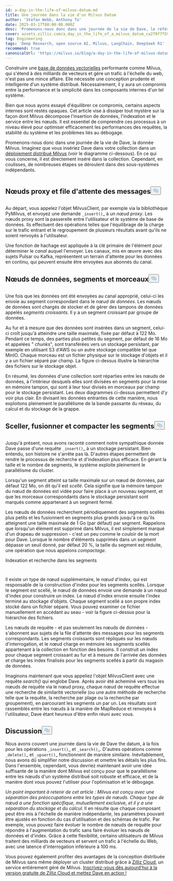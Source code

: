 ```yaml
---
id: a-day-in-the-life-of-milvus-datum.md
title: Une journée dans la vie d'un Milvus Datum
author: 'Stefan Webb, Anthony Tu'
date: 2025-03-17T00:00:00.000Z
desc: 'Promenons-nous donc dans une journée de la vie de Dave, le référentiel Milvus.'
cover: assets.zilliz.com/a_day_in_the_life_of_a_milvus_datum_ca279f7f59.png
tag: Engineering
tags: 'Deep Research, open source AI, Milvus, LangChain, DeepSeek R1'
recommend: true
canonicalUrl: 'https://milvus.io/blog/a-day-in-the-life-of-milvus-datum.md'
---
```

<p>Construire une <a href="https://zilliz.com/learn/what-is-vector-database">base de données vectorielles</a> performante comme Milvus, qui s'étend à des milliards de vecteurs et gère un trafic à l'échelle du web, n'est pas une mince affaire. Elle nécessite une conception prudente et intelligente d'un système distribué. Nécessairement, il y aura un compromis entre la performance et la simplicité dans les composants internes d'un tel système.</p>
<p>Bien que nous ayons essayé d'équilibrer ce compromis, certains aspects internes sont restés opaques. Cet article vise à dissiper tout mystère sur la façon dont Milvus décompose l'insertion de données, l'indexation et le service entre les nœuds. Il est essentiel de comprendre ces processus à un niveau élevé pour optimiser efficacement les performances des requêtes, la stabilité du système et les problèmes liés au débogage.</p>
<p>Promenons-nous donc dans une journée de la vie de Dave, la donnée Milvus. Imaginez que vous insériez Dave dans votre collection dans un <a href="https://milvus.io/docs/install-overview.md#Milvus-Distributed">déploiement distribué Milvus</a> (voir le diagramme ci-dessous). En ce qui vous concerne, il est directement inséré dans la collection. Cependant, en coulisses, de nombreuses étapes se déroulent dans des sous-systèmes indépendants.</p>
<p>
  <span class="img-wrapper">
    <img translate="no" src="https://assets.zilliz.com/a_day_in_the_life_of_a_milvus_datum_ca279f7f59.png" alt="" class="doc-image" id="" />
    <span></span>
  </span>
</p>
<h2 id="Proxy-Nodes-and-the-Message-Queue" class="common-anchor-header">Nœuds proxy et file d'attente des messages<button data-href="#Proxy-Nodes-and-the-Message-Queue" class="anchor-icon" translate="no">
      <svg translate="no"
        aria-hidden="true"
        focusable="false"
        height="20"
        version="1.1"
        viewBox="0 0 16 16"
        width="16"
      >
        <path
          fill="#0092E4"
          fill-rule="evenodd"
          d="M4 9h1v1H4c-1.5 0-3-1.69-3-3.5S2.55 3 4 3h4c1.45 0 3 1.69 3 3.5 0 1.41-.91 2.72-2 3.25V8.59c.58-.45 1-1.27 1-2.09C10 5.22 8.98 4 8 4H4c-.98 0-2 1.22-2 2.5S3 9 4 9zm9-3h-1v1h1c1 0 2 1.22 2 2.5S13.98 12 13 12H9c-.98 0-2-1.22-2-2.5 0-.83.42-1.64 1-2.09V6.25c-1.09.53-2 1.84-2 3.25C6 11.31 7.55 13 9 13h4c1.45 0 3-1.69 3-3.5S14.5 6 13 6z"
        ></path>
      </svg>
    </button></h2><p>
  <span class="img-wrapper">
    <img translate="no" src="https://assets.zilliz.com/Proxy_Nodes_and_the_Message_Queue_03a0fde0c5.png" alt="" class="doc-image" id="" />
    <span></span>
  </span>
</p>
<p>Au départ, vous appelez l'objet MilvusClient, par exemple via la bibliothèque PyMilvus, et envoyez une demande <code translate="no">_insert()</code>_ à un <em>nœud proxy</em>. Les nœuds proxy sont la passerelle entre l'utilisateur et le système de base de données. Ils effectuent des opérations telles que l'équilibrage de la charge sur le trafic entrant et le regroupement de plusieurs résultats avant qu'ils ne soient renvoyés à l'utilisateur.</p>
<p>Une fonction de hachage est appliquée à la clé primaire de l'élément pour déterminer le <em>canal</em> auquel l'envoyer. Les canaux, mis en œuvre avec des sujets Pulsar ou Kafka, représentent un terrain d'attente pour les données en continu, qui peuvent ensuite être envoyées aux abonnés du canal.</p>
<h2 id="Data-Nodes-Segments-and-Chunks" class="common-anchor-header">Nœuds de données, segments et morceaux<button data-href="#Data-Nodes-Segments-and-Chunks" class="anchor-icon" translate="no">
      <svg translate="no"
        aria-hidden="true"
        focusable="false"
        height="20"
        version="1.1"
        viewBox="0 0 16 16"
        width="16"
      >
        <path
          fill="#0092E4"
          fill-rule="evenodd"
          d="M4 9h1v1H4c-1.5 0-3-1.69-3-3.5S2.55 3 4 3h4c1.45 0 3 1.69 3 3.5 0 1.41-.91 2.72-2 3.25V8.59c.58-.45 1-1.27 1-2.09C10 5.22 8.98 4 8 4H4c-.98 0-2 1.22-2 2.5S3 9 4 9zm9-3h-1v1h1c1 0 2 1.22 2 2.5S13.98 12 13 12H9c-.98 0-2-1.22-2-2.5 0-.83.42-1.64 1-2.09V6.25c-1.09.53-2 1.84-2 3.25C6 11.31 7.55 13 9 13h4c1.45 0 3-1.69 3-3.5S14.5 6 13 6z"
        ></path>
      </svg>
    </button></h2><p>
  <span class="img-wrapper">
    <img translate="no" src="https://assets.zilliz.com/Data_Nodes_Segments_and_Chunks_ae122dd1ac.png" alt="" class="doc-image" id="" />
    <span></span>
  </span>
</p>
<p>Une fois que les données ont été envoyées au canal approprié, celui-ci les envoie au segment correspondant dans le <em>nœud de données</em>. Les nœuds de données sont chargés de stocker et de gérer des tampons de données appelés <em>segments croissants</em>. Il y a un segment croissant par groupe de données.</p>
<p>Au fur et à mesure que des données sont insérées dans un segment, celui-ci croît jusqu'à atteindre une taille maximale, fixée par défaut à 122 Mo. Pendant ce temps, des parties plus petites du segment, par défaut de 16 Mo et appelées " <em>chunks</em>", sont transférées vers un stockage persistant, par exemple en utilisant S3 d'AWS ou un autre stockage compatible tel que MinIO. Chaque morceau est un fichier physique sur le stockage d'objets et il y a un fichier séparé par champ. La figure ci-dessus illustre la hiérarchie des fichiers sur le stockage objet.</p>
<p>En résumé, les données d'une collection sont réparties entre les nœuds de données, à l'intérieur desquels elles sont divisées en segments pour la mise en mémoire tampon, qui sont à leur tour divisés en morceaux par champ pour le stockage persistant. Les deux diagrammes ci-dessus permettent d'y voir plus clair. En divisant les données entrantes de cette manière, nous exploitons pleinement le parallélisme de la bande passante du réseau, du calcul et du stockage de la grappe.</p>
<h2 id="Sealing-Merging-and-Compacting-Segments" class="common-anchor-header">Sceller, fusionner et compacter les segments<button data-href="#Sealing-Merging-and-Compacting-Segments" class="anchor-icon" translate="no">
      <svg translate="no"
        aria-hidden="true"
        focusable="false"
        height="20"
        version="1.1"
        viewBox="0 0 16 16"
        width="16"
      >
        <path
          fill="#0092E4"
          fill-rule="evenodd"
          d="M4 9h1v1H4c-1.5 0-3-1.69-3-3.5S2.55 3 4 3h4c1.45 0 3 1.69 3 3.5 0 1.41-.91 2.72-2 3.25V8.59c.58-.45 1-1.27 1-2.09C10 5.22 8.98 4 8 4H4c-.98 0-2 1.22-2 2.5S3 9 4 9zm9-3h-1v1h1c1 0 2 1.22 2 2.5S13.98 12 13 12H9c-.98 0-2-1.22-2-2.5 0-.83.42-1.64 1-2.09V6.25c-1.09.53-2 1.84-2 3.25C6 11.31 7.55 13 9 13h4c1.45 0 3-1.69 3-3.5S14.5 6 13 6z"
        ></path>
      </svg>
    </button></h2><p>
  <span class="img-wrapper">
    <img translate="no" src="https://assets.zilliz.com/Sealing_Merging_and_Compacting_Segments_d5a6a37261.png" alt="" class="doc-image" id="" />
    <span></span>
  </span>
</p>
<p>Jusqu'à présent, nous avons raconté comment notre sympathique donnée Dave passe d'une requête <code translate="no">_insert()</code>_ à un stockage persistant. Bien entendu, son histoire ne s'arrête pas là. D'autres étapes permettent de rendre le processus de recherche et d'indexation plus efficace. En gérant la taille et le nombre de segments, le système exploite pleinement le parallélisme du cluster.</p>
<p>Lorsqu'un segment atteint sa taille maximale sur un nœud de données, par défaut 122 Mo, on dit qu'il est <em>scellé</em>. Cela signifie que la mémoire tampon du nœud de données est vidée pour faire place à un nouveau segment, et que les morceaux correspondants dans le stockage persistant sont marqués comme appartenant à un segment fermé.</p>
<p>Les nœuds de données recherchent périodiquement des segments scellés plus petits et les fusionnent en segments plus grands jusqu'à ce qu'ils atteignent une taille maximale de 1 Go (par défaut) par segment. Rappelons que lorsqu'un élément est supprimé dans Milvus, il est simplement marqué d'un drapeau de suppression - c'est un peu comme le couloir de la mort pour Dave. Lorsque le nombre d'éléments supprimés dans un segment dépasse un seuil donné, par défaut 20 %, la taille du segment est réduite, une opération que nous appelons <em>compactage</em>.</p>
<p>Indexation et recherche dans les segments</p>
<p>
  <span class="img-wrapper">
    <img translate="no" src="https://assets.zilliz.com/Indexing_and_Searching_through_Segments_478c0067be.png" alt="" class="doc-image" id="" />
    <span></span>
  </span>
</p>
<p>
  <span class="img-wrapper">
    <img translate="no" src="https://assets.zilliz.com/Indexing_and_Searching_through_Segments_1_0c31b5a340.png" alt="" class="doc-image" id="" />
    <span></span>
  </span>
</p>
<p>Il existe un type de nœud supplémentaire, le <em>nœud d'index</em>, qui est responsable de la construction d'index pour les segments scellés. Lorsque le segment est scellé, le nœud de données envoie une demande à un nœud d'index pour construire un index. Le nœud d'index envoie ensuite l'index terminé au stockage d'objets. Chaque segment scellé a son propre index stocké dans un fichier séparé. Vous pouvez examiner ce fichier manuellement en accédant au seau - voir la figure ci-dessus pour la hiérarchie des fichiers.</p>
<p>Les nœuds de requête - et pas seulement les nœuds de données - s'abonnent aux sujets de la file d'attente des messages pour les segments correspondants. Les segments croissants sont répliqués sur les nœuds d'interrogation, et le nœud charge en mémoire les segments scellés appartenant à la collection en fonction des besoins. Il construit un index pour chaque segment croissant au fur et à mesure de l'arrivée des données et charge les index finalisés pour les segments scellés à partir du magasin de données.</p>
<p>Imaginons maintenant que vous appeliez l'objet MilvusClient avec une requête <em>search()</em> qui englobe Dave. Après avoir été acheminé vers tous les nœuds de requête via le nœud proxy, chaque nœud de requête effectue une recherche de similarité vectorielle (ou une autre méthode de recherche telle que la requête, la recherche par plage ou la recherche par groupement), en parcourant les segments un par un. Les résultats sont rassemblés entre les nœuds à la manière de MapReduce et renvoyés à l'utilisateur, Dave étant heureux d'être enfin réuni avec vous.</p>
<h2 id="Discussion" class="common-anchor-header">Discussion<button data-href="#Discussion" class="anchor-icon" translate="no">
      <svg translate="no"
        aria-hidden="true"
        focusable="false"
        height="20"
        version="1.1"
        viewBox="0 0 16 16"
        width="16"
      >
        <path
          fill="#0092E4"
          fill-rule="evenodd"
          d="M4 9h1v1H4c-1.5 0-3-1.69-3-3.5S2.55 3 4 3h4c1.45 0 3 1.69 3 3.5 0 1.41-.91 2.72-2 3.25V8.59c.58-.45 1-1.27 1-2.09C10 5.22 8.98 4 8 4H4c-.98 0-2 1.22-2 2.5S3 9 4 9zm9-3h-1v1h1c1 0 2 1.22 2 2.5S13.98 12 13 12H9c-.98 0-2-1.22-2-2.5 0-.83.42-1.64 1-2.09V6.25c-1.09.53-2 1.84-2 3.25C6 11.31 7.55 13 9 13h4c1.45 0 3-1.69 3-3.5S14.5 6 13 6z"
        ></path>
      </svg>
    </button></h2><p>Nous avons couvert une journée dans la vie de Dave the datum, à la fois pour les opérations <code translate="no">_insert()</code>_ et <code translate="no">_search()</code>_. D'autres opérations comme <code translate="no">_delete()</code>_ et <code translate="no">_upsert()</code>_ fonctionnent de manière similaire. Inévitablement, nous avons dû simplifier notre discussion et omettre les détails les plus fins. Dans l'ensemble, cependant, vous devriez maintenant avoir une idée suffisante de la manière dont Milvus est conçu pour que le parallélisme entre les nœuds d'un système distribué soit robuste et efficace, et de la manière dont vous pouvez l'utiliser pour l'optimisation et le débogage.</p>
<p><em>Un point important à retenir de cet article : Milvus est conçu avec une séparation des préoccupations entre les types de nœuds. Chaque type de nœud a une fonction spécifique, mutuellement exclusive, et il y a une séparation du stockage et du calcul.</em> Il en résulte que chaque composant peut être mis à l'échelle de manière indépendante, les paramètres pouvant être ajustés en fonction du cas d'utilisation et des schémas de trafic. Par exemple, vous pouvez faire évoluer le nombre de nœuds de requête pour répondre à l'augmentation du trafic sans faire évoluer les nœuds de données et d'index. Grâce à cette flexibilité, certains utilisateurs de Milvus traitent des milliards de vecteurs et servent un trafic à l'échelle du Web, avec une latence d'interrogation inférieure à 100 ms.</p>
<p>Vous pouvez également profiter des avantages de la conception distribuée de Milvus sans même déployer un cluster distribué grâce à <a href="https://zilliz.com/cloud">Zilliz Cloud</a>, un service entièrement géré de Milvus. <a href="https://cloud.zilliz.com/signup">Inscrivez-vous dès aujourd'hui à la version gratuite de Zilliz Cloud et mettez Dave en action !</a></p>

